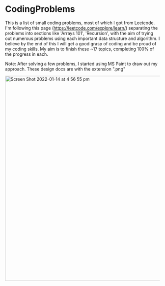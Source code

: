 # CodingProblems

This is a list of small coding problems, most of which I got from Leetcode. I'm following this page (https://leetcode.com/explore/learn/) 
separating the problems into sections like 'Arrays 101', 'Recursion', with the aim of trying out numerous problems using each important data structure and algorithm.
I believe by the end of this I will get a good grasp of coding and be proud of my coding skills. My aim is to finish these ~17 topics, completing 100% of the progress in each. 

Note: After solving a few problems, I started using MS Paint to draw out my approach. These design docs are with the extension ".png"

<img width="665" alt="Screen Shot 2022-01-14 at 4 56 55 pm" src="https://user-images.githubusercontent.com/48498447/149767016-594c7d2c-978d-4000-bda4-8bef2edd25fa.png">
